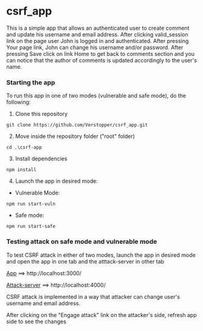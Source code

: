 # csrf_app

This is a simple app that allows an authenticated user to create comment and update his username and email address.
After clicking valid_session link on the page user John is logged in and authenticated. After pressing Your page link, John can change his username and/or password. After pressing Save click on link Home to get back to comments section and you can notice that the author of comments is updated accordingly to the user's name. 

### Starting the app
To run this app in one of two modes (vulnerable and safe mode), do the following:
1.  Clone this repository
```shell
git clone https://github.com/Verstopper/csrf_app.git
```

2.  Move inside the repository folder ("root" folder)
```shell
cd .\csrf-app
```

3.  Install dependencies 
```shell  
npm install
```
4. Launch the app in desired mode:

  - Vulnerable Mode: 
  ```shell
  npm run start-vuln
  ```
  
  - Safe mode:
  ```shell
  npm run start-safe
  ```
  
### Testing attack on safe mode and vulnerable mode

To test CSRF attack in either of two modes, launch the app in desired mode and open the app in one tab
and the atttack-server in other tab


[App](http://localhost:3000/) ==> http://localhost:3000/

[Attack-server](http://localhost:4000/) ==> http://localhost:4000/

CSRF attack is implemented in a way that attacker can change user's username and email address.

After clicking on the "Engage attack" link on the attacker's side, refresh app side to see the changes
